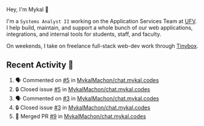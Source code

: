 Hey, I'm Mykal 👋

I'm a `Systems Analyst II` working on the Application Services Team at [UFV](https://ufv.ca). 
I help build, maintain, and support a whole bunch of our web applications, integrations, and internal tools for students, staff, and faculty.

On weekends, I take on freelance full-stack web-dev work through [Tinybox](https://tinybox.dev).

## Recent Activity 🚀

<!--START_SECTION:activity-->
1. 🗣 Commented on [#5](https://github.com/MykalMachon/chat.mykal.codes/issues/5#issuecomment-2303542003) in [MykalMachon/chat.mykal.codes](https://github.com/MykalMachon/chat.mykal.codes)
2. 🔒 Closed issue [#5](https://github.com/MykalMachon/chat.mykal.codes/issues/5) in [MykalMachon/chat.mykal.codes](https://github.com/MykalMachon/chat.mykal.codes)
3. 🗣 Commented on [#3](https://github.com/MykalMachon/chat.mykal.codes/issues/3#issuecomment-2303541522) in [MykalMachon/chat.mykal.codes](https://github.com/MykalMachon/chat.mykal.codes)
4. 🔒 Closed issue [#3](https://github.com/MykalMachon/chat.mykal.codes/issues/3) in [MykalMachon/chat.mykal.codes](https://github.com/MykalMachon/chat.mykal.codes)
5. 🎉 Merged PR [#9](https://github.com/MykalMachon/chat.mykal.codes/pull/9) in [MykalMachon/chat.mykal.codes](https://github.com/MykalMachon/chat.mykal.codes)
<!--END_SECTION:activity-->

